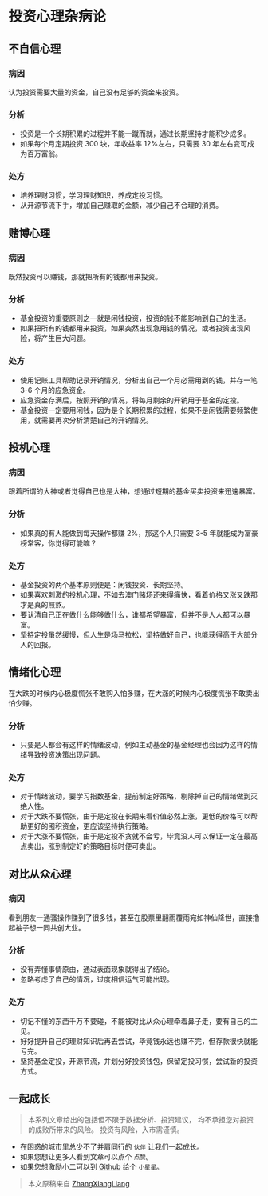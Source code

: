 # 投资心理杂病论

## 不自信心理

### 病因

认为投资需要大量的资金，自己没有足够的资金来投资。

### 分析

- 投资是一个长期积累的过程并不能一蹴而就，通过长期坚持才能积少成多。
- 如果每个月定期投资 300 块，年收益率 12%左右，只需要 30 年左右变可成为百万富翁。

### 处方

- 培养理财习惯，学习理财知识，养成定投习惯。
- 从开源节流下手，增加自己赚取的金额，减少自己不合理的消费。

## 赌博心理

### 病因

既然投资可以赚钱，那就把所有的钱都用来投资。

### 分析

- 基金投资的重要原则之一就是闲钱投资，投资的钱不能影响到自己的生活。
- 如果把所有的钱都用来投资，如果突然出现急用钱的情况，或者投资出现风险，将产生巨大问题。

### 处方

- 使用记账工具帮助记录开销情况，分析出自己一个月必需用到的钱，并存一笔 3-6 个月的应急资金。
- 应急资金存满后，按照开销的情况，将每月剩余的开销用于基金的定投。
- 基金投资一定要用闲钱，因为是个长期积累的过程，如果不是闲钱需要频繁使用，就需要再次分析清楚自己的开销情况。

## 投机心理

### 病因

跟着所谓的大神或者觉得自己也是大神，想通过短期的基金买卖投资来迅速暴富。

### 分析

- 如果真的有人能做到每天操作都赚 2%，那这个人只需要 3-5 年就能成为富豪榜常客，你觉得可能嘛？

### 处方

- 基金投资的两个基本原则便是：闲钱投资、长期坚持。
- 如果喜欢刺激的投机心理，不如去澳门赌场还来得痛快，看着价格又涨又跌那才是真的煎熬。
- 要认清自己正在做什么能够做什么，谁都希望暴富，但并不是人人都可以暴富。
- 坚持定投虽然缓慢，但人生是场马拉松，坚持做好自己，也能获得高于大部分人的回报。

## 情绪化心理

在大跌的时候内心极度慌张不敢购入怕多赚，在大涨的时候内心极度慌张不敢卖出怕少赚。

### 分析

- 只要是人都会有这样的情绪波动，例如主动基金的基金经理也会因为这样的情绪导致投资决策出现问题。

### 处方

- 对于情绪波动，要学习指数基金，提前制定好策略，剔除掉自己的情绪做到灭绝人性。
- 对于大跌不要慌张，由于是定投在长期来看价值必然上涨，更低的价格可以帮助更好的囤积资金，更应该坚持执行策略。
- 对于大涨不要慌张，由于是定投不贪就不会亏，毕竟没人可以保证一定在最高点卖出，涨到制定好的策略目标时便可卖出。

## 对比从众心理

### 病因

看到朋友一通骚操作赚到了很多钱，甚至在股票里翻雨覆雨宛如神仙降世，直接撸起袖子想一同共创大业。

### 分析

- 没有弄懂事情原由，通过表面现象就得出了结论。
- 忽略考虑了自己的情况，过度相信运气可能出现。

### 处方

- 切记不懂的东西千万不要碰，不能被对比从众心理牵着鼻子走，要有自己的主见。
- 好好提升自己的理财知识后再去尝试，毕竟钱永远也赚不完，但存款很快就能亏完。
- 坚持基金定投，开源节流，并划分好投资钱包，保留定投习惯，尝试新的投资方式。

## 一起成长

> 本系列文章给出的包括但不限于数据分析、投资建议，
> 均不承担您对投资的成败所带来的风险。
> 投资有风险，入市需谨慎。

- 在困惑的城市里总少不了并肩同行的 `伙伴` 让我们一起成长。
- 如果您想让更多人看到文章可以点个 `点赞`。
- 如果您想激励小二可以到 [Github](https://github.com/zhangxiangliang/personal-financial-planning) 给个 `小星星`。

> 本文原稿来自 [ZhangXiangLiang](https://github.com/zhangxiangliang)
